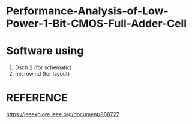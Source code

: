 # Performance-Analysis-of-Low-Power-1-Bit-CMOS-Full-Adder-Cell

# Software using 
 1. Dsch 2 (for schematic)
 2. microwind (for layout)



# REFERENCE

https://ieeexplore.ieee.org/document/988727
